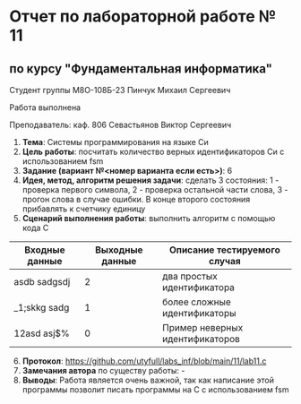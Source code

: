 # Отчет по лабораторной работе № 11
## по курсу "Фундаментальная информатика"

Студент группы М8О-108Б-23 Пинчук Михаил Сергеевич

Работа выполнена 

Преподаватель: каф. 806 Севастьянов Виктор Сергеевич

1. **Тема**: Системы программирования на языке Си
2. **Цель работы**: посчитать количество верных идентификаторов Си с использованием fsm
3. **Задание (вариант №<номер варианта если есть>)**: 6
4. **Идея, метод, алгоритм решения задачи**: сделать 3 состояния: 1 - проверка первого символа, 2 - проверка остальной части слова, 3 - прогон слова в случае ошибки. В конце второго состояния прибавлять к счетчику единицу
5. **Сценарий выполнения работы**: выполнить алгоритм с помощью кода С
 
| Входные данные | Выходные данные | Описание тестируемого случая                    |
|----------------|-----------------|-------------------------------------------------|
| asdb sadgsdj   | 2               | два простых идентификатора                      |
| _1;skkg  sadg  | 1               | более сложные идентификаторы                    |
| 12asd asj$%    | 0               | Пример неверных  идентификаторов                |

6. **Протокол**: https://github.com/utyfull/labs_inf/blob/main/11/lab11.c
7. **Замечания автора** по существу работы: -
8. **Выводы**: Работа является очень важной, так как написание этой программы позволит писать программы на С с использованием fsm
